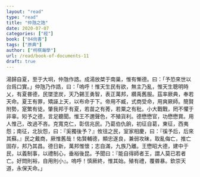 ```yaml
---
layout: "read"
type: "read"
title: "仲虺之誥"
date: 2020-07-07
categories: ["經"]
book: ["04尙書"]
tags: ["原典"]
author: ["柯棋瀚學"]
url: /read/book-of-documents-11
draft: true
---
```


湯歸自夏，至于大坰，仲虺作誥。成湯放桀于南巢，惟有慚德。曰：「予恐來世以台爲口實。」仲虺乃作誥，曰：「嗚呼！惟天生民有欲，無主乃亂，惟天生聰明時乂，有夏昬德，民墜塗炭，天乃錫王勇智，表正萬邦，纘禹舊服。茲率厥典，奉若天命。夏王有罪，矯誣上天，以布命于下。帝用不臧，式商受命，用爽厥師。簡賢附勢，寔繁有徒。肇我邦于有夏，若苗之有莠，若粟之有秕。小大戰戰，罔不懼于非辜。矧予之德，言足聽聞。惟王不邇聲色，不殖貨利。德懋懋官，功懋懋賞。用人惟己，改過不吝。克寬克仁，彰信兆民。乃葛伯仇餉，初征自葛，東征，西夷怨；南征，北狄怨，曰：『奚獨後予？』攸徂之民，室家相慶，曰：『徯予后，后來其蘇。』民之戴商，厥惟舊哉！佑賢輔德，顯忠遂良，兼弱攻昧，取亂侮亡，推亡固存，邦乃其昌。德日新，萬邦惟懷；志自滿，九族乃離。王懋昭大德，建中于民，以義制事，以禮制心，垂裕後昆。予聞曰：『能自得師者王，謂人莫已若者亡。好問則裕，自用則小』。嗚呼！慎厥終，惟其始。殖有禮，覆昬暴。欽崇天道，永保天命。」

